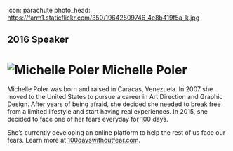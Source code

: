 icon: parachute
photo_head: https://farm1.staticflickr.com/350/19642509746_4e8b419f5a_k.jpg

## 2016 Speaker

# ![Michelle Poler](http://imgs.wds.fm/michelle-poler-round.png) Michelle Poler

<div class="zig-zags_blue"></div>

Michelle Poler was born and raised in Caracas, Venezuela. In 2007 she moved to the United States to pursue a career in Art Direction and Graphic Design. After years of being afraid, she decided she needed to break free from a limited lifestyle and start having real experiences. In 2015, she decided to face one of her fears everyday for 100 days. 

She’s currently developing an online platform to help the rest of us face our fears. Learn more at [100dayswithoutfear.com](http://100dayswithoutfear.com/).

